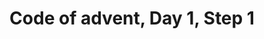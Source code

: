 ---
title: "Code of advent, Day 1, Step 1"
tags: [C#]
description: Code of advent challenge, Day 1, Step 1.
github_url: https://github.com/JoshuaHartop/AdventOfCodeDay1Step1
---
